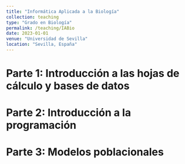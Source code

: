 ```yaml
---
title: "Informática Aplicada a la Biología"
collection: teaching
type: "Grado en Biología"
permalink: /teaching/IABio
date: 2023-01-01
venue: "Universidad de Sevilla"
location: "Sevilla, España"
---
```


Parte 1: Introducción a las hojas de cálculo y bases de datos
======

Parte 2: Introducción a la programación
======

Parte 3: Modelos poblacionales
======
